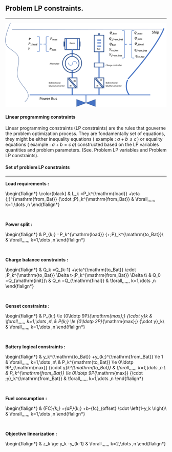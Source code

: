 ## Problem LP constraints.
---

![Screenshot](img/hyh_illustration_constraints.png)

#### Linear programming constraints

Linear programming constraints (LP constraints) are the rules that gouverne the problem optimization process. They are fondamentally set of equations, they might be either inequality equations ( example : ${a} + {b} \le {c}\,$)   or equality equations  ( example : ${a} + {b} = {c}\,q$) constructed based on the LP variables quantities and problem parameters. (See. Problem LP variables and Problem LP constraints). 

#### Set of problem LP constraints
---



 <strong>Load requirements :</strong>

\begin{flalign*}
\color{black}
& L_k =P_k^{\mathrm{load}} +\eta {\;}^{\mathrm{from\_Bat}} {\cdot \;P}_k^{\mathrm{from\_Bat}}  & \forall\,\,\,\,\,\, k=1,\dots ,n
\end{flalign*}        


<br>

<strong>Power split :</strong>

\begin{flalign*}
& P_{k\;} =P_k^{\mathrm{load}} {+\;P}_k^{\mathrm{to\_Bat}}\ & \forall\,\,\,\,\,\, k=1,\dots ,n 
\end{flalign*}         

<br>

<strong>Charge balance constraints :</strong>

\begin{flalign*}
& Q_k =Q_{k-1} +\eta^{\mathrm{to\_Bat}} \cdot \;P_k^{\mathrm{to\_Bat}} \Delta t-\;P_k^{\mathrm{from\_Bat}} \Delta t\\
& Q_0 =Q_{\mathrm{init}}\\
& Q_n =Q_{\mathrm{final}} & \forall\,\,\,\,\,\, k=1,\dots ,n
\end{flalign*}   

<br>

<strong>Genset constraints :</strong>


\begin{flalign*}
& P_{k\;} \le {0\ldotp 9P}_{\mathrm{max}\;} {\cdot y}_k  & \forall\,\,\,\,\,\, k=1,\dots ,n\\
& P_{k\;} \le {0\ldotp 2P}_{\mathrm{max}\;} {\cdot y}_k\ & \forall\,\,\,\,\,\, k=1,\dots ,n 
\end{flalign*}   

<br>

<strong>Battery logical constraints :</strong>


\begin{flalign*}
& y_k^{\mathrm{to\_Bat}} +y_{k\;}^{\mathrm{from\_Bat}} \le 1  & \forall\,\,\,\,\,\, k=1,\dots ,n\\
& P_k^{\mathrm{to\_Bat}} \le 0\ldotp 9P_{\mathrm{max}} {\cdot y}_k^{\mathrm{to\_Bat}} & \forall\,\,\,\,\,\, k=1,\dots ,n \\
& P_k^{\mathrm{from\_Bat}} \le 0\ldotp 9P_{\mathrm{max}} {\cdot \;y}_k^{\mathrm{from\_Bat}}  & \forall\,\,\,\,\,\, k=1,\dots ,n
\end{flalign*}    

<br>

<strong>Fuel consumption :</strong>

\begin{flalign*}
& {FC}_{k\;} ={aP}_{k\;} +b-{fc}_{offset} \cdot \left(1-y_k \right)\  & \forall\,\,\,\,\,\, k=1,\dots ,n
\end{flalign*}


<br>

<strong>Objective linearization :</strong>


\begin{flalign*}
& z_k \ge y_k -y_{k-1} & \forall\,\,\,\,\,\, k=2,\dots ,n
\end{flalign*}         

<br>
<br>